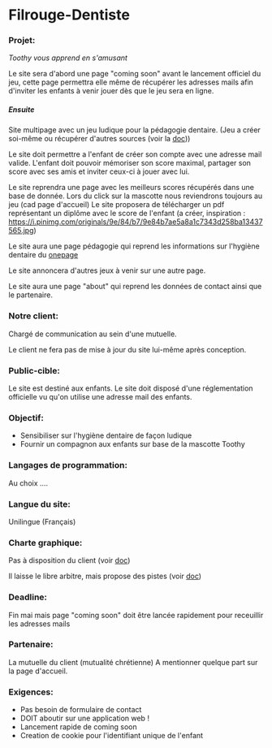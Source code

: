 # Filrouge-Dentiste

### Projet: 

*Toothy vous apprend en s'amusant*

Le site sera d'abord une page "coming soon" avant le lancement officiel du jeu, cette page permettra elle même de récupérer les adresses mails afin d'inviter les enfants à venir jouer dès que le jeu sera en ligne. 

##### Ensuite

Site multipage avec un jeu ludique pour la pédagogie dentaire. 
(Jeu a créer soi-même ou récupérer d'autres sources (voir la <a href="https://github.com/Nicopaku/Filerouge-Dentiste/blob/master/documentation.md">doc</a>))

Le site doit permettre a l'enfant de créer son compte avec une adresse mail valide. 
L'enfant doit pouvoir mémoriser son score maximal, partager son score avec ses amis et inviter ceux-ci à jouer avec lui.

Le site reprendra une page avec les meilleurs scores récupérés dans une base de donnée.
Lors du click sur la mascotte nous reviendrons toujours au jeu (cad page d'accueil)
Le site proposera de télécharger un pdf représentant un diplôme avec le score de l'enfant (a créer, inspiration : https://i.pinimg.com/originals/9e/84/b7/9e84b7ae5a8a1c7343d258ba13437565.jpg)

Le site aura une page pédagogie qui reprend les informations sur l'hygiène dentaire du <a href="https://github.com/Nicopaku/Filerouge-Dentiste/tree/master/OriginaleOnePage">onepage</a>

Le site annoncera d'autres jeux à venir sur une autre page.

Le site aura une page "about" qui reprend les données de contact ainsi que le partenaire.



### Notre client:

Chargé de communication au sein d'une mutuelle. 

Le client ne fera pas de mise à jour du site lui-même après conception.

### Public-cible:

Le site est destiné aux enfants. 
Le site doit disposé d'une réglementation officielle vu qu'on utilise une adresse mail des enfants.

### Objectif:

+ Sensibiliser sur l'hygiène dentaire de façon ludique
+ Fournir un compagnon aux enfants sur base de la mascotte Toothy

### Langages de programmation:

Au choix .... 

### Langue du site:

Unilingue (Français)

### Charte graphique:

Pas à disposition du client (voir <a href="https://github.com/Nicopaku/Filerouge-Dentiste/blob/master/documentation.md">doc</a>)

Il laisse le libre arbitre, mais propose des pistes (voir <a href="https://github.com/Nicopaku/Filerouge-Dentiste/blob/master/documentation.md">doc</a>)

### Deadline:

Fin mai mais page "coming soon" doit être lancée rapidement pour receuillir les adresses mails

### Partenaire:

La mutuelle du client (mutualité chrétienne)
A mentionner quelque part sur la page d'accueil. 

### Exigences:

+ Pas besoin de formulaire de contact
+ DOIT aboutir sur une application web ! 
+ Lancement rapide de coming soon 
+ Creation de cookie pour l'identifiant unique de l'enfant





